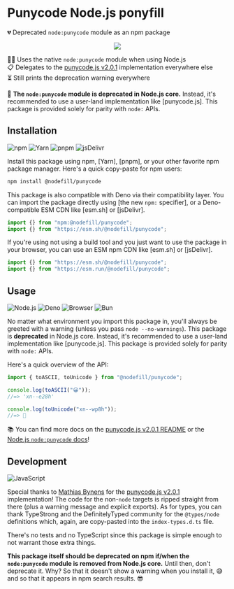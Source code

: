# Punycode Node.js ponyfill

💔 Deprecated `node:punycode` module as an npm package

<div align="center">

![](https://i.imgur.com/5feCEHR.png)

</div>

🏃‍♀️ Uses the native `node:punycode` module when using Node.js \
📋 Delegates to the [punycode.js v2.0.1] implementation everywhere else \
⏳ Still prints the deprecation warning everywhere

🛑 **The `node:punycode` module is deprecated in Node.js core.** Instead, it's
recommended to use a user-land implementation like [punycode.js]. This package
is provided solely for parity with `node:` APIs.

## Installation

![npm](https://img.shields.io/static/v1?style=for-the-badge&message=npm&color=CB3837&logo=npm&logoColor=FFFFFF&label=)
![Yarn](https://img.shields.io/static/v1?style=for-the-badge&message=Yarn&color=2C8EBB&logo=Yarn&logoColor=FFFFFF&label=)
![pnpm](https://img.shields.io/static/v1?style=for-the-badge&message=pnpm&color=222222&logo=pnpm&logoColor=F69220&label=)
![jsDelivr](https://img.shields.io/static/v1?style=for-the-badge&message=jsDelivr&color=E84D3D&logo=jsDelivr&logoColor=FFFFFF&label=)

Install this package using npm, [Yarn], [pnpm], or your other favorite npm
package manager. Here's a quick copy-paste for npm users:

```sh
npm install @nodefill/punycode
```

This package is also compatible with Deno via their compatibility layer. You can
import the package directly using [the new `npm:` specifier], or a
Deno-compatible ESM CDN like [esm.sh] or [jsDelivr].

```js
import {} from "npm:@nodefill/punycode";
import {} from "https://esm.sh/@nodefill/punycode";
```

If you're using not using a build tool and you just want to use the package in
your browser, you can use an ESM npm CDN like [esm.sh] or [jsDelivr].

```js
import {} from "https://esm.sh/@nodefill/punycode";
import {} from "https://esm.run/@nodefill/punycode";
```

## Usage

![Node.js](https://img.shields.io/static/v1?style=for-the-badge&message=Node.js&color=339933&logo=Node.js&logoColor=FFFFFF&label=)
![Deno](https://img.shields.io/static/v1?style=for-the-badge&message=Deno&color=000000&logo=Deno&logoColor=FFFFFF&label=)
![Browser](https://img.shields.io/static/v1?style=for-the-badge&message=Browser&color=4285F4&logo=Google+Chrome&logoColor=FFFFFF&label=)
![Bun](https://img.shields.io/static/v1?style=for-the-badge&message=Bun&color=000000&logo=Bun&logoColor=FFFFFF&label=)

No matter what environment you import this package in, you'll always be greeted
with a warning (unless you pass `node --no-warnings`). This package is
**deprecated** in Node.js core. Instead, it's recommended to use a user-land
implementation like [punycode.js]. This package is provided solely for parity
with `node:` APIs.

Here's a quick overview of the API:

```js
import { toASCII, toUnicode } from "@nodefill/punycode";

console.log(toASCII("😀"));
//=> 'xn--e28h'

console.log(toUnicode("xn--wp8h"));
//=> 👋
```

📚 You can find more docs on the [punycode.js v2.0.1 README] or the [Node.js
`node:punycode` docs]!

## Development

![JavaScript](https://img.shields.io/static/v1?style=for-the-badge&message=JavaScript&color=222222&logo=JavaScript&logoColor=F7DF1E&label=)

Special thanks to [Mathias Bynens] for the [punycode.js v2.0.1] implementation!
The code for the non-`node` targets is ripped straight from there (plus a
warning message and explicit exports). As for types, you can thank TypeStrong
and the DefinitelyTyped community for the `@types/node` definitions which,
again, are copy-pasted into the `index-types.d.ts` file.

There's no tests and no TypeScript since this package is simple enough to not
warrant those extra things.

**This package itself should be deprecated on npm if/when the `node:punycode`
module is removed from Node.js core.** Until then, don't deprecate it. Why? So
that it doesn't show a warning when you install it, 😅 and so that it appears in
npm search results. 😎

<!-- prettier-ignore-start -->
[mathias bynens]: https://mathiasbynens.be/
[punycode.js v2.0.1]: https://github.com/mathiasbynens/punycode.js/blob/v2.0.1/punycode.js
[punycode.js v2.0.1 readme]: https://github.com/mathiasbynens/punycode.js/tree/v2.0.1#api
[node.js `node:punycode` docs]: https://nodejs.org/api/punycode.html
<!-- prettier-ignore-end -->
